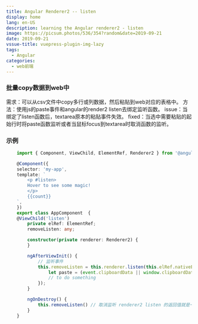 ```yaml
---
title: Angular Renderer2 -- listen
display: home
lang: en-US
description: learning the Angular renderer2 - listen
image: https://picsum.photos/536/354?random&date=2019-09-21
date: 2019-09-21
vssue-title: vuepress-plugin-img-lazy
tags:
  - Angular
categories:
  - web前端
---
```


### 批量copy数据到web中

<!-- more -->

需求：可以从csv文件中copy多行或列数据，然后粘贴到web对应的表格中。
方法：使用js的paste事件和angular的render2 listen去绑定监听函数。
issue：当绑定了listen函数后，textarea原本的粘贴事件失效。
fixed：当选中需要粘贴的起始行时将paste函数监听或者当鼠标focus到textarea时取消函数的监听。

### 示例

``` ts
    import { Component, ViewChild, ElementRef, Renderer2 } from '@angular/core'; // 引入 renderer2

    @Component({
    selector: 'my-app',
    template: `
        <p #listen>
        Hover to see some magic!
        </p>
        {{count}}
    `,
    })
    export class AppComponent  {
    @ViewChild('listen')
        private elRef: ElementRef;
        removeListen: any; 

        constructor(private renderer: Renderer2) {
        }

        ngAfterViewInit() {
            // 监听事件
            this.removeListen = this.renderer.listen(this.elRef.nativeElement, 'paste', (event) => {
                let paste = (event.clipboardData || window.clipboardData).getData('text');
                // to do something
            });
        }

        ngOnDestroy() {
            this.removeListen() // 取消监听 renderer2 listen 的返回值就是一个取消函数，方便用户取消事件监听
        }
    }

```
